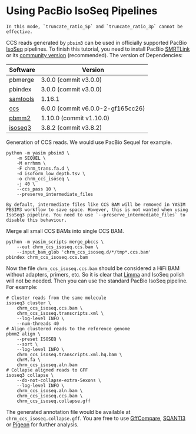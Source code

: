 # Using PacBio IsoSeq Pipelines

```{warning}
In this mode, `truncate_ratio_5p` and `truncate_ratio_3p` cannot be effective.
```

CCS reads generated by `pbsim3` can be used in officially supported PacBio [IsoSeq](https://isoseq.how) pipelines. To finish this tutorial, you need to install PacBio [SMRTLink](https://www.pacb.com/support/software-downloads/) or its [community version](https://github.com/PacificBiosciences/pbbioconda) (recommended). The version of Dependencies:

| Software                                             | Version                           |
|------------------------------------------------------|-----------------------------------|
| pbmerge                                              | 3.0.0 (commit v3.0.0)             |
| pbindex                                              | 3.0.0 (commit v3.0.0)             |
| [samtools](https://samtools.github.io/)              | 1.16.1                            |
| [ccs](https://ccs.how/)                              | 6.0.0 (commit v6.0.0-2-gf165cc26) |
| [pbmm2](https://github.com/PacificBiosciences/pbmm2) | 1.10.0  (commit v1.10.0)          |
| [isoseq3](https://isoseq.how)                        | 3.8.2 (commit v3.8.2)             |

Generation of CCS reads. We would use PacBio Sequel for example.

```shell
python -m yasim pbsim3 \
    -m SEQUEL \
    -M errhmm \
    -F chrm_trans.fa.d \
    -d isoform_low_depth.tsv \
    -o chrm_ccs_isoseq \
    -j 40 \
    --ccs_pass 10 \
    --preserve_intermediate_files
```

```{warning}
By default, intermediate files like CCS BAM will be removed in YASIM PBSIM3 workflow to save space. However, this is not wanted when using IsoSeq3 pipeline. You need to use `--preserve_intermediate_files` to disable this behaviour.
```

Merge all small CCS BAMs into single CCS BAM.

```shell
python -m yasim_scripts merge_pbccs \
    --out chrm_ccs_isoseq.ccs.bam \
    --input_bam_glob 'chrm_ccs_isoseq.d/*/tmp*.ccs.bam'
pbindex chrm_ccs_isoseq.ccs.bam
```

Now the file `chrm_ccs_isoseq.ccs.bam` should be considered a HiFi BAM without adapters, primers, etc. So it is clear that [Limma](https://lima.how/) and IsoSeq polish will not be needed. Then you can use the standard PacBio IsoSeq pipeline. For example:

```shell
# Cluster reads from the same molecule
isoseq3 cluster \
    chrm_ccs_isoseq.ccs.bam \
    chrm_ccs_isoseq.transcripts.xml \
    --log-level INFO \
    --num-threads 40
# Align clustered reads to the reference genome
pbmm2 align \
    --preset ISOSEQ \
    --sort \
    --log-level INFO \
    chrm_ccs_isoseq.transcripts.xml.hq.bam \
    chrM.fa \
    chrm_ccs_isoseq.aln.bam
# Collapse aligned reads to GFF
isoseq3 collapse \
    --do-not-collapse-extra-5exons \
    --log-level INFO \
    chrm_ccs_isoseq.aln.bam \
    chrm_ccs_isoseq.ccs.bam \
    chrm_ccs_isoseq.collapse.gff
```

The generated annotation file would be available at `chrm_ccs_isoseq.collapse.gff`. You are free to use [GffCompare](http://ccb.jhu.edu/software/stringtie/gffcompare.shtml), [SQANTI3](https://github.com/ConesaLab/SQANTI3) or [Pigeon](https://isoseq.how/classification/pigeon.html) for further analysis.
